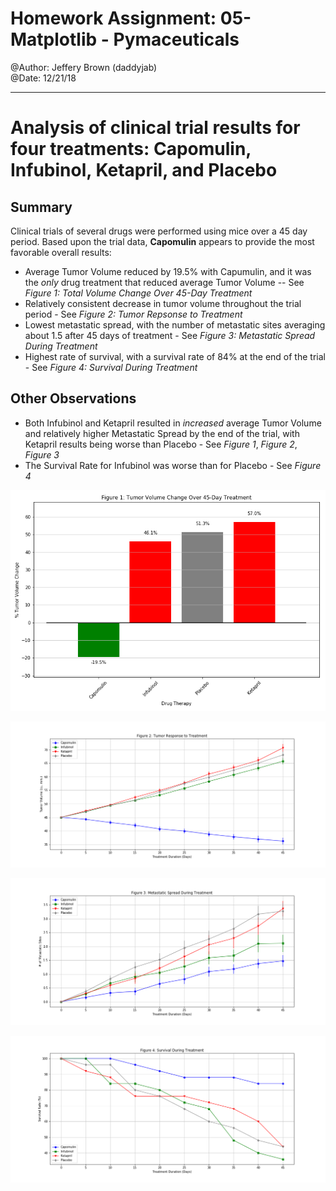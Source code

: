 # Homework Assignment: 05-Matplotlib - Pymaceuticals
@Author: Jeffery Brown (daddyjab)  
@Date: 12/21/18

---

# Analysis of clinical trial results for four treatments: Capomulin, Infubinol, Ketapril, and Placebo

## Summary
Clinical trials of several drugs were performed using mice over a 45 day period.
Based upon the trial data, **Capomulin** appears to provide the most favorable overall results:
* Average Tumor Volume reduced by 19.5% with Capumulin, and it was the *only* drug treatment that reduced average Tumor Volume -- See *Figure 1: Total Volume Change Over 45-Day Treatment*
* Relatively consistent decrease in tumor volume throughout the trial period - See *Figure 2: Tumor Repsonse to Treatment*
* Lowest metastatic spread, with the number of metastatic sites averaging about 1.5 after 45 days of treatment - See *Figure 3: Metastatic Spread During Treatment*
* Highest rate of survival, with a survival rate of 84% at the end of the trial - See *Figure 4: Survival During Treatment*

## Other Observations
* Both Infubinol and Ketapril resulted in *increased* average Tumor Volume and relatively higher Metastatic Spread by the end of the trial, with Ketapril results being worse than Placebo - See *Figure 1*, *Figure 2*, *Figure 3*
* The Survival Rate for Infubinol was worse than for Placebo - See *Figure 4*

![Figure 1: Total Volume Change Over 45-Day Treatment](results/TumorVolumeChange(Figure1).png "Figure 1: Total Volume Change Over 45-Day Treatment")

![Figure 2: Tumor Repsonse to Treatment](results/TumorResponsetoTreatment(Figure2).png "Figure 2: Tumor Repsonse to Treatment")

![Figure 3: Metastatic Spread During Treatment](results/MetastaticSpreadDuringTreatment(Figure3).png "Figure 3: Metastatic Spread During Treatment")

![Figure 4: Survival During Treatment](results/SurvivalDuringTreatment(Figure4).png "Figure 4: Survival During Treatment")

